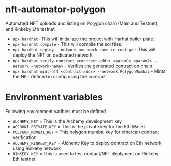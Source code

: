 # nft-automator-polygon
Automated NFT uploads and listing on Polygon chain (Main and Testnet) and Rinkeby Eth testnet
- `npx hardhat`- This will initialiaze the project with Harhat boiler plate.
- `npx hardhat compile` - This will compile the sol files.
- `npx hardhat deploy --network <network-name-in-config>` - This will deploy the NFT on dedicated network
- `npx hardhat verify-contract <contract-addr> <param1> <param2> --network <network-name>` - Verifies the generated contract on chain
- `npx hardhat mint-nft <contract-addr> --network PolygonMumbai` - Mints the NFT defined in config using the contract

# Environment variables
Following environment varibles must be defined
 
- `ALCHEMY_KEY` = This is the Alchemy development key 
- `ACCOUNT_PRIVATE_KEY` = This is the private key for the Eth Wallet
- `POLYGON_MUMBAI_KEY` = This polygon mumbai key for ethercan contract verification
- `ALCHEMY_RINKEBY_KEY` = Alchemy Key to deploy contract on Eth network using Rinkeby network
- `RINKEBY_KEY` = This is used to test contact/NFT deplyment on Rinkeby Eth testnet
